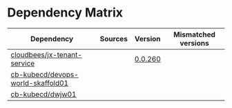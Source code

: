 # Dependency Matrix

Dependency | Sources | Version | Mismatched versions
---------- | ------- | ------- | -------------------
[cloudbees/jx-tenant-service](https://github.com/cloudbees/jx-tenant-service) |  | [0.0.260](https://github.com/cloudbees/jx-tenant-service/releases/tag/v0.0.260) | 
[cb-kubecd/devops-world-skaffold01](https://github.com/cb-kubecd/devops-world-skaffold01.git) |  | []() | 
[cb-kubecd/dwjw01](https://github.com/cb-kubecd/dwjw01.git) |  | []() | 
